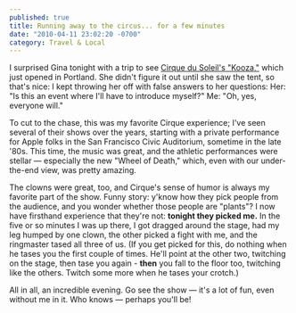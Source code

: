 ```yaml
---
published: true
title: Running away to the circus... for a few minutes
date: "2010-04-11 23:02:20 -0700"
category: Travel & Local
---
```


I surprised Gina tonight with a trip to see <a href="http://www.cirquedusoleil.com/en/shows/kooza"
target="_blank">Cirque du Soleil's "Kooza,"</a> which just opened in Portland.
She didn't figure it out until she saw the tent, so that's nice: I kept throwing
her off with false answers to her questions: Her: "Is this an event where I'll
have to introduce myself?" Me: "Oh, yes, everyone will."<!--more-->

To cut to the chase, this was my favorite Cirque experience; I've seen several
of their shows over the years, starting with a private performance for Apple
folks in the San Francisco Civic Auditorium, sometime in the late '80s. This
time, the music was great, and the athletic performances were stellar &mdash;
especially the new "Wheel of Death," which, even with our under-the-end view,
was pretty amazing.

The clowns were great, too, and Cirque's sense of humor is always my favorite
part of the show. Funny story: y'know how they pick people from the audience,
and you wonder whether those people are "plants"? I now have firsthand
experience that they're not: **tonight they picked me.** In the five or so
minutes I was up there, I got dragged around the stage, had my leg humped by
one clown, the other picked a fight with me, and the ringmaster tased all
three of us. (If you get picked for this, do nothing when he tases you the
first couple of times. He'll point at the other two, twitching on the stage,
then tase you again - **then** you fall to the floor too, twitching like the
others. Twitch some more when he tases your crotch.)

All in all, an incredible evening. Go see the show &mdash; it's a lot of fun,
even without me in it. Who knows &mdash; perhaps you'll be!
